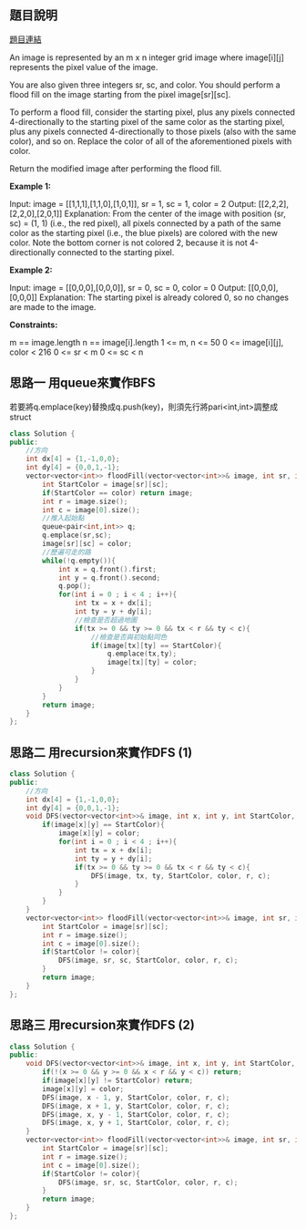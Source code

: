 ## 題目說明
[題目連結](https://leetcode.com/problems/flood-fill/?envType=study-plan&id=algorithm-i)

An image is represented by an m x n integer grid image where image[i][j] represents the pixel value of the image.

You are also given three integers sr, sc, and color. You should perform a flood fill on the image starting from the pixel image[sr][sc].

To perform a flood fill, consider the starting pixel, plus any pixels connected 4-directionally to the starting pixel of the same color as the starting pixel, plus any pixels connected 4-directionally to those pixels (also with the same color), and so on. Replace the color of all of the aforementioned pixels with color.

Return the modified image after performing the flood fill.

**Example 1:**

Input: image = [[1,1,1],[1,1,0],[1,0,1]], sr = 1, sc = 1, color = 2
Output: [[2,2,2],[2,2,0],[2,0,1]]
Explanation: From the center of the image with position (sr, sc) = (1, 1) (i.e., the red pixel), all pixels connected by a path of the same color as the starting pixel (i.e., the blue pixels) are colored with the new color.
Note the bottom corner is not colored 2, because it is not 4-directionally connected to the starting pixel.

**Example 2:**

Input: image = [[0,0,0],[0,0,0]], sr = 0, sc = 0, color = 0
Output: [[0,0,0],[0,0,0]]
Explanation: The starting pixel is already colored 0, so no changes are made to the image.

**Constraints:**

m == image.length
n == image[i].length
1 <= m, n <= 50
0 <= image[i][j], color < 216
0 <= sr < m
0 <= sc < n

## 思路一 用queue來實作BFS
若要將q.emplace(key)替換成q.push(key)，則須先行將pari<int,int>調整成struct
```CPP
class Solution {
public:
    //方向
    int dx[4] = {1,-1,0,0};
    int dy[4] = {0,0,1,-1};
    vector<vector<int>> floodFill(vector<vector<int>>& image, int sr, int sc, int color) {
        int StartColor = image[sr][sc];
        if(StartColor == color) return image;
        int r = image.size();
        int c = image[0].size();
        //推入起始點
        queue<pair<int,int>> q;
        q.emplace(sr,sc);
        image[sr][sc] = color;
        //歷遍可走的路
        while(!q.empty()){
            int x = q.front().first;
            int y = q.front().second;
            q.pop();
            for(int i = 0 ; i < 4 ; i++){
                int tx = x + dx[i];
                int ty = y + dy[i];
                //檢查是否超過地圖
                if(tx >= 0 && ty >= 0 && tx < r && ty < c){
                    //檢查是否與初始點同色
                    if(image[tx][ty] == StartColor){
                        q.emplace(tx,ty);
                        image[tx][ty] = color;
                    }
                }
            }
        }
        return image;
    }
};
```
## 思路二 用recursion來實作DFS (1)
```CPP
class Solution {
public:
    //方向
    int dx[4] = {1,-1,0,0};
    int dy[4] = {0,0,1,-1};
    void DFS(vector<vector<int>>& image, int x, int y, int StartColor, int color, int r, int c){
        if(image[x][y] == StartColor){
            image[x][y] = color;
            for(int i = 0 ; i < 4 ; i++){
                int tx = x + dx[i];
                int ty = y + dy[i];
                if(tx >= 0 && ty >= 0 && tx < r && ty < c){
                    DFS(image, tx, ty, StartColor, color, r, c);
                }
            }
        }
    }
    vector<vector<int>> floodFill(vector<vector<int>>& image, int sr, int sc, int color) {
        int StartColor = image[sr][sc];
        int r = image.size();
        int c = image[0].size();
        if(StartColor != color){
            DFS(image, sr, sc, StartColor, color, r, c);
        }
        return image;
    }
};
```
## 思路三 用recursion來實作DFS (2)
```CPP
class Solution {
public:
    void DFS(vector<vector<int>>& image, int x, int y, int StartColor, int color, int r, int c){
        if(!(x >= 0 && y >= 0 && x < r && y < c)) return;
        if(image[x][y] != StartColor) return;
        image[x][y] = color;
        DFS(image, x - 1, y, StartColor, color, r, c);
        DFS(image, x + 1, y, StartColor, color, r, c);
        DFS(image, x, y - 1, StartColor, color, r, c);
        DFS(image, x, y + 1, StartColor, color, r, c);
    }
    vector<vector<int>> floodFill(vector<vector<int>>& image, int sr, int sc, int color) {
        int StartColor = image[sr][sc];
        int r = image.size();
        int c = image[0].size();
        if(StartColor != color){
            DFS(image, sr, sc, StartColor, color, r, c);
        }
        return image;
    }
};
```
